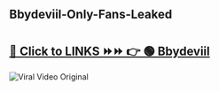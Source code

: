 
 ## Bbydeviil-Only-Fans-Leaked

# <h2><a href="https://clipsfans.com/Bbydeviil&ref=git">🔗 Click to LINKS ⏩⏩ 👉 🟢 Bbydeviil </a></h2>

<a href="https://clipsfans.com/Bbydeviil&ref=git" rel="nofollow" data-target="animated-image.originalLink"><img src="https://i.ibb.co.com/xMMVF88/686577567.gif" alt="Viral Video Original" style="max-width: 100%; display: inline-block;" data-target="animated-image.originalImage"></a>
